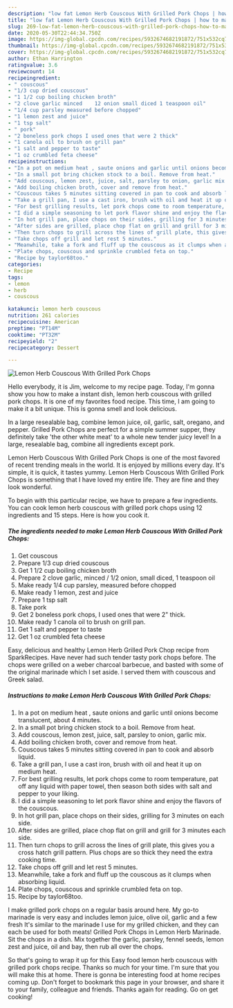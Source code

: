 ```yaml
---
description: "low fat Lemon Herb Couscous With Grilled Pork Chops | how to make the best Lemon Herb Couscous With Grilled Pork Chops"
title: "low fat Lemon Herb Couscous With Grilled Pork Chops | how to make the best Lemon Herb Couscous With Grilled Pork Chops"
slug: 269-low-fat-lemon-herb-couscous-with-grilled-pork-chops-how-to-make-the-best-lemon-herb-couscous-with-grilled-pork-chops
date: 2020-05-30T22:44:34.750Z
image: https://img-global.cpcdn.com/recipes/5932674682191872/751x532cq70/lemon-herb-couscous-with-grilled-pork-chops-recipe-main-photo.jpg
thumbnail: https://img-global.cpcdn.com/recipes/5932674682191872/751x532cq70/lemon-herb-couscous-with-grilled-pork-chops-recipe-main-photo.jpg
cover: https://img-global.cpcdn.com/recipes/5932674682191872/751x532cq70/lemon-herb-couscous-with-grilled-pork-chops-recipe-main-photo.jpg
author: Ethan Harrington
ratingvalue: 3.6
reviewcount: 14
recipeingredient:
- " couscous"
- "1/3 cup dried couscous"
- "1 1/2 cup boiling chicken broth"
- "2 clove garlic minced    12 onion small diced 1 teaspoon oil"
- "1/4 cup parsley measured before chopped"
- "1 lemon zest and juice"
- "1 tsp salt"
- " pork"
- "2 boneless pork chops I used ones that were 2 thick"
- "1 canola oil to brush on grill pan"
- "1 salt and pepper to taste"
- "1 oz crumbled feta cheese"
recipeinstructions:
- "In a pot on medium heat , saute onions and garlic until onions become translucent, about 4 minutes."
- "In a small pot bring chicken stock to a boil. Remove from heat."
- "Add couscous, lemon zest, juice, salt, parsley to onion, garlic mix."
- "Add boiling chicken broth, cover and remove from heat."
- "Couscous takes 5 minutes sitting covered in pan to cook and absorb liquid."
- "Take a grill pan, I use a cast iron, brush with oil and heat it up on medium heat."
- "For best grilling results, let pork chops come to room temperature, pat off any liquid with paper towel, then season both sides with salt and pepper to your liking."
- "I did a simple seasoning to let pork flavor shine and enjoy the flavors of the couscous."
- "In hot grill pan, place chops on their sides, grilling for 3 minutes on each side."
- "After sides are grilled, place chop flat on grill and grill for 3 minutes each side."
- "Then turn chops to grill across the lines of grill plate, this gives you a cross hatch grill pattern. Plus chops are so thick they need the extra cooking time."
- "Take chops off grill and let rest 5 minutes."
- "Meanwhile, take a fork and fluff up the couscous as it clumps when absorbing liquid."
- "Plate chops, couscous and sprinkle crumbled feta on top."
- "Recipe by taylor68too."
categories:
- Recipe
tags:
- lemon
- herb
- couscous

katakunci: lemon herb couscous 
nutrition: 261 calories
recipecuisine: American
preptime: "PT14M"
cooktime: "PT32M"
recipeyield: "2"
recipecategory: Dessert

---
```



![Lemon Herb Couscous With Grilled Pork Chops](https://img-global.cpcdn.com/recipes/5932674682191872/751x532cq70/lemon-herb-couscous-with-grilled-pork-chops-recipe-main-photo.jpg)

Hello everybody, it is Jim, welcome to my recipe page. Today, I'm gonna show you how to make a instant dish, lemon herb couscous with grilled pork chops. It is one of my favorites food recipe. This time, I am going to make it a bit unique. This is gonna smell and look delicious.

In a large resealable bag, combine lemon juice, oil, garlic, salt, oregano, and pepper. Grilled Pork Chops are perfect for a simple summer supper, they definitely take &#39;the other white meat&#39; to a whole new tender juicy level! In a large, resealable bag, combine all ingredients except pork.

Lemon Herb Couscous With Grilled Pork Chops is one of the most favored of recent trending meals in the world. It is enjoyed by millions every day. It's simple, it is quick, it tastes yummy. Lemon Herb Couscous With Grilled Pork Chops is something that I have loved my entire life. They are fine and they look wonderful.


To begin with this particular recipe, we have to prepare a few ingredients. You can cook lemon herb couscous with grilled pork chops using 12 ingredients and 15 steps. Here is how you cook it.

<!--inarticleads1-->

##### The ingredients needed to make Lemon Herb Couscous With Grilled Pork Chops:

1. Get  couscous
1. Prepare 1/3 cup dried couscous
1. Get 1 1/2 cup boiling chicken broth
1. Prepare 2 clove garlic, minced   / 1/2 onion, small diced, 1 teaspoon oil
1. Make ready 1/4 cup parsley, measured before chopped
1. Make ready 1 lemon, zest and juice
1. Prepare 1 tsp salt
1. Take  pork
1. Get 2 boneless pork chops, I used ones that were 2&#34; thick.
1. Make ready 1 canola oil to brush on grill pan.
1. Get 1 salt and pepper to taste
1. Get 1 oz crumbled feta cheese


Easy, delicious and healthy Lemon Herb Grilled Pork Chop recipe from SparkRecipes. Have never had such tender tasty pork chops before. The chops were grilled on a weber charcoal barbecue, and basted with some of the original marinade which I set aside. I served them with couscous and Greek salad. 

<!--inarticleads2-->

##### Instructions to make Lemon Herb Couscous With Grilled Pork Chops:

1. In a pot on medium heat , saute onions and garlic until onions become translucent, about 4 minutes.
1. In a small pot bring chicken stock to a boil. Remove from heat.
1. Add couscous, lemon zest, juice, salt, parsley to onion, garlic mix.
1. Add boiling chicken broth, cover and remove from heat.
1. Couscous takes 5 minutes sitting covered in pan to cook and absorb liquid.
1. Take a grill pan, I use a cast iron, brush with oil and heat it up on medium heat.
1. For best grilling results, let pork chops come to room temperature, pat off any liquid with paper towel, then season both sides with salt and pepper to your liking.
1. I did a simple seasoning to let pork flavor shine and enjoy the flavors of the couscous.
1. In hot grill pan, place chops on their sides, grilling for 3 minutes on each side.
1. After sides are grilled, place chop flat on grill and grill for 3 minutes each side.
1. Then turn chops to grill across the lines of grill plate, this gives you a cross hatch grill pattern. Plus chops are so thick they need the extra cooking time.
1. Take chops off grill and let rest 5 minutes.
1. Meanwhile, take a fork and fluff up the couscous as it clumps when absorbing liquid.
1. Plate chops, couscous and sprinkle crumbled feta on top.
1. Recipe by taylor68too.


I make grilled pork chops on a regular basis around here. My go-to marinade is very easy and includes lemon juice, olive oil, garlic and a few fresh It&#39;s similar to the marinade I use for my grilled chicken, and they can each be used for both meats! Grilled Pork Chops in Lemon Herb Marinade. Sit the chops in a dish. Mix together the garlic, parsley, fennel seeds, lemon zest and juice, oil and bay, then rub all over the chops. 

So that's going to wrap it up for this Easy food lemon herb couscous with grilled pork chops recipe. Thanks so much for your time. I'm sure that you will make this at home. There is gonna be interesting food at home recipes coming up. Don't forget to bookmark this page in your browser, and share it to your family, colleague and friends. Thanks again for reading. Go on get cooking!
